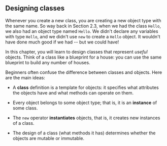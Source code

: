 ##  Designing classes



Whenever you create a new class, you are creating a new object type with the same name.
So way back in Section 2.3, when we had the class `Hello`, we also had an object type named `Hello`.
We didn't declare any variables with type `Hello`, and we didn't use `new` to create a `Hello` object.
It wouldn't have done much good if we had -- but we could have!

In this chapter, you will learn to design classes that represent *useful* objects.
Think of a class like a blueprint for a house: you can use the same blueprint to build any number of houses.

Beginners often confuse the difference between classes and objects.
Here are the main ideas:



*  A **class** definition is a template for objects: it specifies what attributes the objects have and what methods can operate on them.


*  Every object belongs to some object type; that is, it is an **instance** of some class.


*  The `new` operator **instantiates** objects, that is, it creates new instances of a class.

*  The design of a class (what methods it has) determines whether the objects are mutable or immutable.